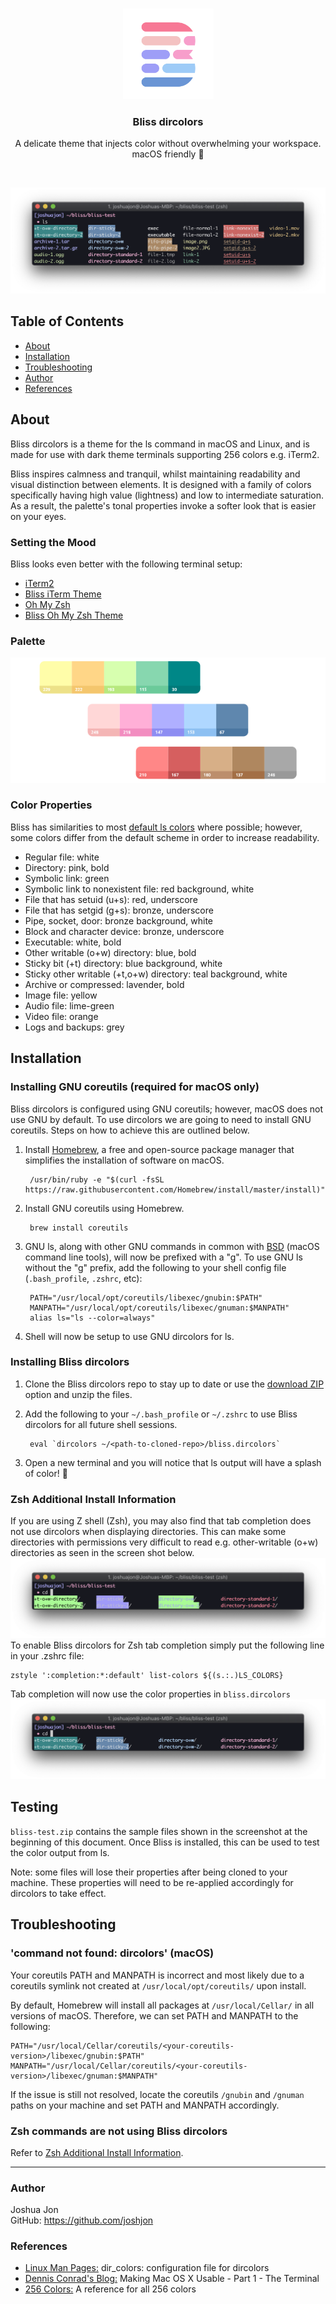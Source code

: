 <p align="center">
  <br>
  <img src="https://raw.githubusercontent.com/joshjon/bliss-docs/master/bliss-icon.svg?sanitize=true" alt="icon" height="145">
  <h3 align="center">Bliss dircolors</h3>
  <p align="center">
    A delicate theme that injects color without overwhelming your workspace.<br>
    macOS friendly 
  </p>
  <br>
</p>

![session](https://raw.githubusercontent.com/joshjon/bliss-docs/master/bliss-dircolors/images/bliss-dircolors.png)

## Table of Contents
* [About](#about)
* [Installation](#installation)
* [Troubleshooting](#troubleshooting)
* [Author](#author)
* [References](#references)

## About

Bliss dircolors is a theme for the ls command in macOS and Linux, and is made for use with dark theme terminals supporting 256 colors e.g. iTerm2.

Bliss inspires calmness and tranquil, whilst maintaining readability and visual distinction between elements. It is designed with a family of colors specifically having high value (lightness) and low to intermediate saturation. As a result, the palette's tonal properties invoke a softer look that is easier on your eyes.

### Setting the Mood
Bliss looks even better with the following terminal setup:
* [iTerm2](https://www.iterm2.com/)
* [Bliss iTerm Theme](https://github.com/joshjon/bliss-iterm)
* [Oh My Zsh](https://github.com/robbyrussell/oh-my-zsh)
* [Bliss Oh My Zsh Theme](https://github.com/joshjon/bliss-zsh)

### Palette

![session](https://raw.githubusercontent.com/joshjon/bliss-docs/master/bliss-dircolors/images/bliss-dircolors-palette.svg?sanitize=true)

### Color Properties

Bliss has similarities to most [default ls colors](https://askubuntu.com/questions/17299/what-do-the-different-colors-mean-in-ls) where possible; however, some colors differ from the default scheme in order to increase readability.

* Regular file: white
* Directory: pink, bold
* Symbolic link: green
* Symbolic link to nonexistent file: red background, white
* File that has setuid (u+s): red, underscore
* File that has setgid (g+s): bronze, underscore
* Pipe, socket, door:	bronze background, white
* Block and character device:	bronze, underscore
* Executable:	white, bold
* Other writable (o+w) directory:	blue, bold
* Sticky bit (+t) directory: blue background, white
* Sticky other writable (+t,o+w) directory: teal background, white
* Archive or compressed: lavender, bold
* Image file:	yellow
* Audio file:	lime-green
* Video file:	orange
* Logs and backups: grey

## Installation

### Installing GNU coreutils (required for macOS only)

Bliss dircolors is configured using GNU coreutils; however, macOS does not use GNU by default. To use dircolors we are going to need to install GNU coreutils. Steps on how to achieve this are outlined below.

1. Install [Homebrew](https://brew.sh/), a free and open-source package manager that simplifies the installation of software on macOS.

        /usr/bin/ruby -e "$(curl -fsSL https://raw.githubusercontent.com/Homebrew/install/master/install)"

2. Install GNU coreutils using Homebrew.

        brew install coreutils

3. GNU ls, along with other GNU commands in common with [BSD](https://www.freebsd.org/doc/en_US.ISO8859-1/articles/explaining-bsd/article.html) (macOS command line tools), will now be prefixed with a "g". To use GNU ls without the "g" prefix, add the following to your shell config file  (`.bash_profile`, `.zshrc`, etc):

        PATH="/usr/local/opt/coreutils/libexec/gnubin:$PATH"
        MANPATH="/usr/local/opt/coreutils/libexec/gnuman:$MANPATH"
        alias ls="ls --color=always"

4. Shell will now be setup to use GNU dircolors for ls.

### Installing Bliss dircolors

1. Clone the Bliss dircolors repo to stay up to date or use the [download ZIP](https://github.com/joshjon/bliss-dircolors/archive/master.zip) option and unzip the files.
2. Add the following to your `~/.bash_profile` or `~/.zshrc` to use Bliss dircolors for all future shell sessions.

        eval `dircolors ~/<path-to-cloned-repo>/bliss.dircolors`

3. Open a new terminal and you will notice that ls output will have a splash of color! 🌈

### Zsh Additional Install Information

If you are using Z shell (Zsh), you may also find that tab completion does not use dircolors when displaying directories. This can make some directories with permissions very difficult to read e.g. other-writable (o+w) directories as seen in the screen shot below.
![session](https://raw.githubusercontent.com/joshjon/bliss-docs/master/bliss-dircolors/images/zsh-issue.png)
To enable Bliss dircolors for Zsh tab completion simply put the following line in your .zshrc file:

```
zstyle ':completion:*:default' list-colors ${(s.:.)LS_COLORS}
```

Tab completion will now use the color properties in `bliss.dircolors`
![session](https://raw.githubusercontent.com/joshjon/bliss-docs/master/bliss-dircolors/images/zsh-fix.png)

## Testing

`bliss-test.zip` contains the sample files shown in the screenshot at the beginning of this document. Once Bliss is installed, this can be used to test the color output from ls.

Note: some files will lose their properties after being cloned to your machine. These properties will need to be re-applied accordingly for dircolors to take effect.

## Troubleshooting

### 'command not found: dircolors' (macOS)

Your coreutils PATH and MANPATH is incorrect and most likely due to a coreutils symlink not created at `/usr/local/opt/coreutils/` upon install.

By default, Homebrew will install all packages at `/usr/local/Cellar/` in all versions of macOS. Therefore, we can set PATH and MANPATH to the following:

```
PATH="/usr/local/Cellar/coreutils/<your-coreutils-version>/libexec/gnubin:$PATH"
MANPATH="/usr/local/Cellar/coreutils/<your-coreutils-version>/libexec/gnuman:$MANPATH"
```

If the issue is still not resolved, locate the coreutils `/gnubin` and `/gnuman` paths on your machine and set PATH and MANPATH accordingly.

### Zsh commands are not using Bliss dircolors

Refer to [Zsh Additional Install Information](#zsh-additional-install-information).

---

### Author

Joshua Jon<br>
GitHub: https://github.com/joshjon

### References

* [Linux Man Pages:](https://www.systutorials.com/docs/linux/man/5-dir_colors/) dir_colors: configuration file for dircolors
* [Dennis Conrad's Blog:](http://www.conrad.id.au/2013/07/making-mac-os-x-usable-part-1-terminal.html) Making Mac OS X Usable - Part 1 - The Terminal
* [256 Colors:](https://raw.githubusercontent.com/joshjon/bliss-docs/master/bliss-dircolors/images/zsh-fix.png) A reference for all 256 colors

